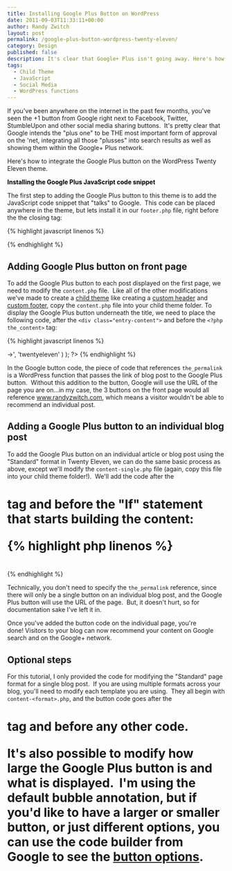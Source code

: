```yaml
---
title: Installing Google Plus Button on WordPress
date: 2011-09-03T11:33:11+00:00
author: Randy Zwitch
layout: post
permalink: /google-plus-button-wordpress-twenty-eleven/
category: Design
published: false
description: It's clear that Google+ Plus isn't going away. Here's how to install the +1 button on WordPress Twenty Eleven to get those \"plus ones\"!
tags:
  - Child Theme
  - JavaScript
  - Social Media
  - WordPress functions
---
```

If you've been anywhere on the internet in the past few months, you've seen the +1 button from Google right next to Facebook, Twitter, StumbleUpon and other social media sharing buttons.  It's pretty clear that Google intends the "plus one" to be THE most important form of approval on the 'net, integrating all those "plusses" into search results as well as showing them within the Google+ Plus network.

Here's how to integrate the Google Plus button on the WordPress Twenty Eleven theme.

<span class="Apple-style-span" style="font-weight: bold; color: #000000;">Installing the Google Plus JavaScript code snippet</span>

The first step to adding the Google Plus button to this theme is to add the JavaScript code snippet that "talks" to Google.  This code can be placed anywhere in the theme, but lets install it in our `footer.php` file, right before the the closing </body> tag:

{% highlight javascript linenos %}
<script type="text/javascript">
  (function() {
    var po = document.createElement('script'); po.type = 'text/javascript'; po.async = true;
    po.src = 'https://apis.google.com/js/plusone.js';
    var s = document.getElementsByTagName('script')[0]; s.parentNode.insertBefore(po, s);
  })();
</script>

</body>
{% endhighlight %}

## Adding Google Plus button on front page

To add the Google Plus button to each post displayed on the first page, we need to modify the `content.php` file.  Like all of the other modifications we've made to create a [child theme](http://randyzwitch.com/tags/#child_theme "WordPress Twenty Eleven Child Theme") like creating a [custom header](http://randyzwitch.com/2011/07/custom-header-twenty-eleven-child-theme/ "Twenty Eleven Child Theme:  Custom Header") and [custom footer](http://randyzwitch.com/2011/08/removing-powered-by-wordpress-twenty-eleven/ "Removing “Powered by WordPress” in Twenty Eleven"), copy the `content.php` file into your child theme folder. To display the Google Plus button underneath the title, we need to place the following code, after the `<div class="entry-content">` and before the `<?php the_content>` tag:

{% highlight javascript linenos %}
<div class="entry-content">
<!-- Place this tag where you want the +1 button to render -->
<g:plusone href="<?php the_permalink(); ?>"></g:plusone>
<?php the_content( __( 'Continue reading <span class="meta-nav">&rarr;</span>', 'twentyeleven' ) ); ?>
{% endhighlight %}

In the Google button code, the piece of code that references `the_permalink` is a WordPress function that passes the link of blog post to the Google Plus button.  Without this addition to the button, Google will use the URL of the page you are on…in my case, the 3 buttons on the front page would all reference www.randyzwitch.com, which means a visitor wouldn't be able to recommend an individual post.

## Adding a Google Plus button to an individual blog post

To add the Google Plus button on an individual article or blog post using the "Standard" format in Twenty Eleven, we can do the same basic process as above, except we'll modify the `content-single.php` file (again, copy this file into your child theme folder!).  We'll add the code after the <h1> tag and before the "If" statement that starts building the content:

{% highlight php linenos %}
<h1 class="entry-title"><?php the_title(); ?></h1>
<!-- Place this tag where you want the +1 button to render -->
<g:plusone href="<?php the_permalink(); ?>"></g:plusone>

<?php if ( 'post' == get_post_type() ) : ?>
{% endhighlight %}

Technically, you don't need to specify the `the_permalink` reference, since there will only be a single button on an individual blog post, and the Google Plus button will use the URL of the page.  But, it doesn't hurt, so for documentation sake I've left it in.

Once you've added the button code on the individual page, you're done! Visitors to your blog can now recommend your content on Google search and on the Google+ network.

## Optional steps

For this tutorial, I only provided the code for modifying the "Standard" page format for a single blog post.  If you are using multiple formats across your blog, you'll need to modify each template you are using.  They all begin with `content-<format>.php`, and the button code goes after the <h1> tag and before any other code.

It's also possible to modify how large the Google Plus button is and what is displayed.  I'm using the default bubble annotation, but if you'd like to have a larger or smaller button, or just different options, you can use the code builder from Google to see the [button options](http://www.google.com/intl/en/webmasters/+1/button/index.html "Google Plus button size").
